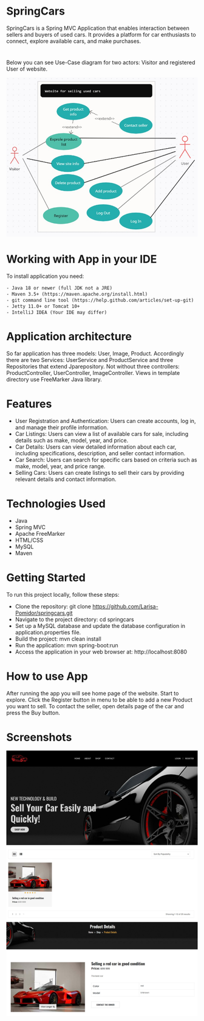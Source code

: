# SpringCars
SpringCars is a Spring MVC Application that enables interaction between sellers and buyers of used cars. It provides a platform for car enthusiasts to connect, explore available cars, and make purchases.
#
Below you can see Use-Case diagram for two actors: Visitor and registered User of website.

![Use-Case diagram](https://github.com/Larisa-Pomidor/springcars/blob/master/src/main/resources/uml/use_case_diagram.jpg)

# Working with App in your IDE
To install application you need:

    - Java 18 or newer (full JDK not a JRE)
    - Maven 3.5+ (https://maven.apache.org/install.html)
    - git command line tool (https://help.github.com/articles/set-up-git)
    - Jetty 11.0+ or Tomcat 10+    
    - IntelliJ IDEA (Your IDE may differ)

# Application architecture
So far application has three models: User, Image, Product. 
Accordingly there are two Services: UserService and ProductService and three Repositories that extend Jparepository.
Not without three controllers: ProductController, UserController, ImageController. 
Views in template directory use FreeMarker Java library.

# Features
- User Registration and Authentication: Users can create accounts, log in, and manage their profile information.
- Car Listings: Users can view a list of available cars for sale, including details such as make, model, year, and price.
- Car Details: Users can view detailed information about each car, including specifications, description, and seller contact information.
- Car Search: Users can search for specific cars based on criteria such as make, model, year, and price range.
- Selling Cars: Users can create listings to sell their cars by providing relevant details and contact information.

# Technologies Used
- Java
- Spring MVC
- Apache FreeMarker 
- HTML/CSS
- MySQL
- Maven

# Getting Started
To run this project locally, follow these steps:

- Clone the repository: git clone https://github.com/Larisa-Pomidor/springcars.git
- Navigate to the project directory: cd springcars
- Set up a MySQL database and update the database configuration in application.properties file.
- Build the project: mvn clean install
- Run the application: mvn spring-boot:run
- Access the application in your web browser at: http://localhost:8080

# How to use App
After running the app you will see home page of the website. Start to explore. Click the Register button in menu to be able to add a new Product you want to sell.
To contact the seller, open details page of the car and press the Buy button.

# Screenshots
![spring-cars-1](https://raw.githubusercontent.com/Larisa-Pomidor/springcars/master/car-sell-1.jpg)
![spring-cars-2](https://raw.githubusercontent.com/Larisa-Pomidor/springcars/master/car-sell-2.jpg)
![spring-cars-3](https://raw.githubusercontent.com/Larisa-Pomidor/springcars/master/car-sell-3.jpg)
